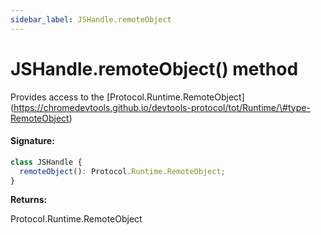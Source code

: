 ```yaml
---
sidebar_label: JSHandle.remoteObject
---
```


# JSHandle.remoteObject() method

Provides access to the \[Protocol.Runtime.RemoteObject\](https://chromedevtools.github.io/devtools-protocol/tot/Runtime/\#type-RemoteObject)

#### Signature:

```typescript
class JSHandle {
  remoteObject(): Protocol.Runtime.RemoteObject;
}
```

**Returns:**

Protocol.Runtime.RemoteObject
